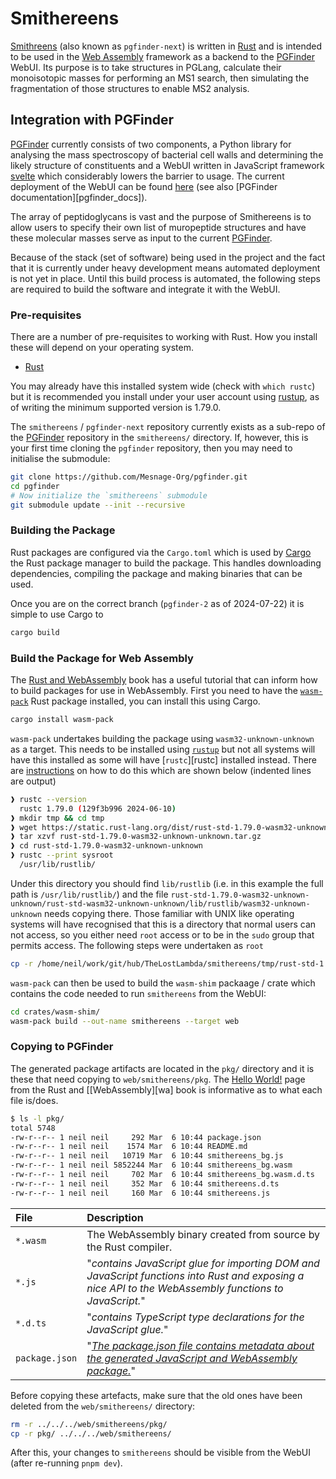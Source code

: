 # Smithereens

[Smithreens][sm] (also known as `pgfinder-next`) is written in [Rust][rust] and is intended to be used in the [Web
Assembly][wass] framework as a backend to the [PGFinder][pgfinder] WebUI. Its purpose is to take structures in PGLang,
calculate their monoisotopic masses for performing an MS1 search, then simulating the fragmentation of those structures
to enable MS2 analysis.

## Integration with PGFinder

[PGFinder][pgfinder] currently consists of two components, a Python library for analysing the mass spectroscopy of
bacterial cell walls and determining the likely structure of constituents and a WebUI written in JavaScript framework
[svelte][svelte] which considerably lowers the barrier to usage. The current deployment of the WebUI can be found
[here][pgfinder_web] (see also [PGFinder documentation][pgfinder_docs]).

The array of peptidoglycans is vast and the purpose of Smithereens is to allow users to specify their own list of
muropeptide structures and have these molecular masses serve as input to the current [PGFinder][pgfinder].

Because of the stack (set of software) being used in the project and the fact that it is currently under heavy
development means automated deployment is not yet in place. Until this build process is automated, the following steps
are required to build the software and integrate it with the WebUI.

### Pre-requisites

There are a number of pre-requisites to working with Rust. How you install these will depend on your operating system.

+ [Rust][rust]

You may already have this installed system wide (check with `which rustc`) but it is recommended you install under your
user account using [rustup][rustup], as of writing the minimum supported version is 1.79.0.

The `smithereens` / `pgfinder-next` repository currently exists as a sub-repo of the [PGFinder][pgfinder] repository in
the `smithereens/` directory. If, however, this is your first time cloning the `pgfinder` repository, then you may need
to initialise the submodule:

```bash
git clone https://github.com/Mesnage-Org/pgfinder.git
cd pgfinder
# Now initialize the `smithereens` submodule
git submodule update --init --recursive
```

### Building the Package

Rust packages are configured via the `Cargo.toml` which is used by [Cargo][cargo] the Rust package manager to build the
package. This handles downloading dependencies, compiling the package and making binaries that can be used.

Once you are on the correct branch (`pgfinder-2` as of 2024-07-22) it is simple to use Cargo to

``` bash
cargo build
```


### Build the Package for Web Assembly

The [Rust and WebAssembly][rust_wasm] book has a useful tutorial that can inform how to build packages for use in
WebAssembly. First you need to have the [`wasm-pack`][wasm-pack] Rust package installed, you can install this using Cargo.

``` bash
cargo install wasm-pack
```

`wasm-pack` undertakes building the package using `wasm32-unknown-unknown` as a target. This needs to be installed using
[`rustup`][rustup] but not all systems will have this installed as some will have [`rustc`][rustc] installed
instead. There are [instructions][wasm32-unknown-unknown] on how to do this which are shown below (indented lines are output)

``` bash
❱ rustc --version
  rustc 1.79.0 (129f3b996 2024-06-10)
❱ mkdir tmp && cd tmp
❱ wget https://static.rust-lang.org/dist/rust-std-1.79.0-wasm32-unknown-unknown.tar.gz
❱ tar xzvf rust-std-1.79.0-wasm32-unknown-unknown.tar.gz
❱ cd rust-std-1.79.0-wasm32-unknown-unknown
❱ rustc --print sysroot
  /usr/lib/rustlib/
```

Under this directory you should find `lib/rustlib` (i.e. in this example the full path is `/usr/lib/rustlib/`) and the
file `rust-std-1.79.0-wasm32-unknown-unknown/rust-std-wasm32-unknown-unknown/lib/rustlib/wasm32-unknown-unknown` needs
copying there. Those familiar with UNIX like operating systems will have recognised that this is a directory that normal
users can not access, so you either need `root` access or to be in the `sudo` group that permits access. The following
steps were undertaken as `root`

``` bash
cp -r /home/neil/work/git/hub/TheLostLambda/smithereens/tmp/rust-std-1.79.0-wasm32-unknown-unknown/rust-std-wasm32-unknown-unknown/lib/rustlib/wasm32-unknown-unknown /usr/lib/rustlib/.
```

`wasm-pack` can then be used to build the `wasm-shim` packaage / crate which contains the code needed to run
`smithereens` from the WebUI:

``` bash
cd crates/wasm-shim/
wasm-pack build --out-name smithereens --target web
```

### Copying to PGFinder

The generated package artifacts are located in the `pkg/` directory and it is these that need copying to
`web/smithereens/pkg`. The [Hello World!](https://rustwasm.github.io/docs/book/game-of-life/hello-world.html) page
from the Rust and [[WebAssembly][wa] book is informative as to what each file is/does.

``` bash
$ ls -l pkg/
total 5748
-rw-r--r-- 1 neil neil     292 Mar  6 10:44 package.json
-rw-r--r-- 1 neil neil    1574 Mar  6 10:44 README.md
-rw-r--r-- 1 neil neil   10719 Mar  6 10:44 smithereens_bg.js
-rw-r--r-- 1 neil neil 5852244 Mar  6 10:44 smithereens_bg.wasm
-rw-r--r-- 1 neil neil     702 Mar  6 10:44 smithereens_bg.wasm.d.ts
-rw-r--r-- 1 neil neil     352 Mar  6 10:44 smithereens.d.ts
-rw-r--r-- 1 neil neil     160 Mar  6 10:44 smithereens.js
```

| **File**       | **Description**                                                                                                                                       |
|:---------------|:------------------------------------------------------------------------------------------------------------------------------------------------------|
| `*.wasm`       | The WebAssembly binary created from source by the Rust compiler.                                                                                      |
| `*.js`         | "_contains JavaScript glue for importing DOM and JavaScript functions into Rust and exposing a nice API to the WebAssembly functions to JavaScript._" |
| `*.d.ts`       | "_contains TypeScript type declarations for the JavaScript glue._"                                                                                    |
| `package.json` | "_[The package.json file contains metadata about the generated JavaScript and WebAssembly package.](https://docs.npmjs.com/files/package.json)_"      |

Before copying these artefacts, make sure that the old ones have been deleted from the `web/smithereens/` directory:

```bash
rm -r ../../../web/smithereens/pkg/
cp -r pkg/ ../../../web/smithereens/
```

After this, your changes to `smithereens` should be visible from the WebUI (after re-running `pnpm dev`).

[cargo]: https://doc.rust-lang.org/cargo/
[pgfinder]: https://github.com/Mesnage-Org/pgfinder
[pginder_docs]: https://pgfinder.readthedocs.io/en/latest/
[pgfinder_web]: https://mesnage-org.github.io/pgfinder/
[rust]: https://doc.rust-lang.org/stable/book/
[rustup]: https://www.rust-lang.org/tools/install
[rust_wasm]: https://rustwasm.github.io/docs/book/game-of-life/hello-world.html
[sm]: https://github.com/TheLostLambda/smithereens
[svelte]: https://svelte.dev/docs/introduction
[ts]: https://www.typescriptlang.org/
[wass]: https://webassembly.org/
[wasm-pack]: https://rustwasm.github.io/docs/wasm-pack/
[wasm32-unknown-unknown]: https://rustwasm.github.io/docs/wasm-pack/prerequisites/non-rustup-setups.html
